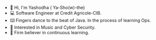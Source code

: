 - 👋  Hi, I'm Yashodha ( Ya-Sho(w)-the)
- :computer:  Software Engineer at Credit Agricole-CIB.
- :keyboard:  Fingers dance to the beat of Java. In the process of learning Ops.
- 👀  Interested in Music and Cyber Security.
- 🌱  Firm believer in continuous learning. 

<!---
yashodhah/yashodhah is a ✨ special ✨ repository because its `README.md` (this file) appears on your GitHub profile.
You can click the Preview link to take a look at your changes.
--->

